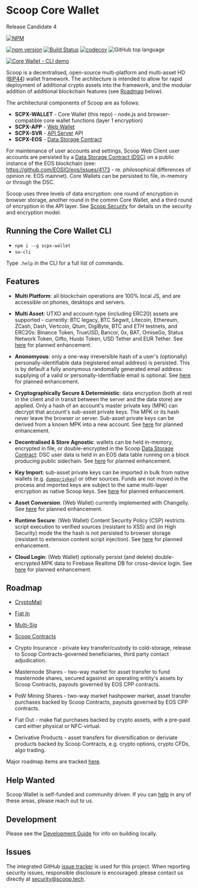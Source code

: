 # Scoop Core Wallet 
Release Candidate 4

[![NPM](https://nodei.co/npm/scpx-wallet.png)](https://nodei.co/npm/scpx-wallet/)

[![npm version](https://badge.fury.io/js/scpx-wallet.svg)](https://badge.fury.io/js/scpx-wallet)
[![Build Status](https://travis-ci.com/Scoop-Tech/scpx-wallet.svg?branch=master)](https://travis-ci.com/Scoop-Tech/scpx-wallet)
[![codecov](https://codecov.io/gh/Scoop-Tech/scpx-wallet/branch/master/graph/badge.svg)](https://codecov.io/gh/Scoop-Tech/scpx-wallet)
![GitHub top language](https://img.shields.io/github/languages/top/Scoop-Tech/scpx-wallet.svg)

[![Core Wallet - CLI demo](http://img.youtube.com/vi/KvB2Bzebs-M/0.jpg)](http://www.youtube.com/watch?v=KvB2Bzebs-M "Core Wallet - CLI demo")

Scoop is a decentralised, open-source multi-platform and multi-asset HD ([BIP44](https://github.com/bitcoin/bips/blob/master/bip-0044.mediawiki)) wallet framework. The architecture is intended to allow for rapid deployment of additional crypto assets into the framework, and the modular addition of additional blockchain features (see [Roadmap](#Roadmap) below).

The architectural components of Scoop are as follows:

  * **SCPX-WALLET** - Core Wallet (this repo) - node.js and browser-compatible core wallet functions (layer 1 encryption)
  * **SCPX-APP** - [Web Wallet](https://scoop.tech)
  * **SCPX-SVR** - [API Server](https://github.com/Scoop-Tech/scpx-svr) API
  * **SCPX-EOS** - [Data Storage Contract](https://github.com/Scoop-Tech/scpx-eos)
  
For maintenance of user accounts and settings, Scoop Web Client user accounts are persisted by a [Data Storage Contract (DSC)](https://github.com/Scoop-Tech/scpx-eos) on a public instance of the EOS blockchain (see: https://github.com/EOSIO/eos/issues/4173 - re. philosophical differences of opinion re. EOS mainnet). Core Wallets can be persisted to file, in-memory or through the DSC.

Scoop uses three levels of data encryption: one round of encryption in browser storage, another round in the commn Core Wallet, and a third round of encryption in the API layer. See [Scoop Security](https://github.com/Scoop-Tech/scpx-svr/blob/master/SECINFO.md) for details on the security and encryption model.

## Running the Core Wallet CLI

  * ```npm i --g scpx-wallet```
  * ```sw-cli```

Type ```.help``` in the CLI for a full list of commands.

## Features

  * **Multi Platform**: all blockchain operations are 100% local JS, and are accessible on phones, desktops and servers.

  * **Multi Asset**: UTXO and account-type (including ERC20) assets are supported - currently: BTC legacy, BTC Segwit, Litecoin, Ethereum, ZCash, Dash, Vertcoin, Qtum, DigiByte, BTC and ETH testnets, and ERC20s: Binance Token, TrueUSD, Bancor, 0x, BAT, OmiseGo, Status Network Token, Gifto, Huobi Token, USD Tether and EUR Tether. See [here](https://github.com/Scoop-Tech/scpx-wallet/issues/10) for planned enhancement.

  * **Anonomyous**: only a one-way irreversible hash of a user's (optionally) personally-identifiable data (registered email address) is persisted. This is by default a fully anonymous randomally generated email address: supplying of a valid or personally-identifiable email is optional. See [here](https://github.com/Scoop-Tech/scpx-wallet/issues/11) for planned enhancement.
    
  * **Cryptographically Secure & Deterministic**: data encryption (both at rest in the client and in transit between the server and the data store) are applied. Only a hash of an account's master private key (MPK) can decrypt that account's sub-asset private keys. The MPK or its hash never leave the browser or server. Sub-asset private keys can be derived from a known MPK into a new account. See [here](https://github.com/Scoop-Tech/scpx-wallet/issues/2) for planned enhancement.

  * **Decentralised & Store Agnostic**: wallets can be held in-memory, encrypted in file, or double-encrypted in the Scoop [Data Storage Contract](https://github.com/Scoop-Tech/scpx-eos): DSC user data is held in an EOS data table running on a block producing public sidechain. See [here](https://github.com/Scoop-Tech/scpx-wallet/issues/1) for planned enhancement.

  * **Key Import**: sub-asset private keys can be imported in bulk from native wallets (e.g. [`dumpprivkey`](https://bitcoincore.org/en/doc/0.16.0/rpc/wallet/dumpprivkey/)) or other sources. Funds are not moved in the process and imported keys are subject to the same multi-layer encryption as native Scoop keys. See [here](https://github.com/Scoop-Tech/scpx-wallet/issues/6) for planned enhancement.

  * **Asset Conversion**: (Web Wallet) currently implemented with Changelly. See [here](https://github.com/Scoop-Tech/scpx-wallet/issues/8) for planned enhancement.

  * **Runtime Secure**: (Web Wallet) Content Security Policy (CSP) restricts script execution to verified sources (resistant to XSS) and (in High Security) mode the the hash is not persisted to browser storage (resistant to extension content script injection). See [here](https://github.com/Scoop-Tech/scpx-wallet/issues/5) for planned enhancement.

  * **Cloud Login**: (Web Wallet) optionally persist (and delete) double-encrypted MPK data to Firebase Realtime DB for cross-device login. See [here](https://github.com/Scoop-Tech/scpx-wallet/issues/9) for planned enhancement.

## Roadmap

  * [CryptoMail](https://github.com/Scoop-Tech/scpx-wallet/issues/19)

  * [Fiat In](https://github.com/Scoop-Tech/scpx-wallet/issues/15)

  * [Multi-Sig](https://github.com/Scoop-Tech/scpx-wallet/issues/12)

  * [Scoop Contracts](https://github.com/Scoop-Tech/scpx-wallet/issues/14)

  * Crypto Insurance - private key transfer/custody to cold-storage, release to Scoop Contracts-governed beneficiaries, third party contact adjudication.
  
  * Masternode Shares - two-way market for asset transfer to fund masternode shares, secured agasinst an operating entity's assets by Scoop Contracts, payouts governed by EOS CPP contracts.

  * PoW Mining Shares - two-way market hashpower market, asset transfer purchases backed by Scoop Contracts, payouts governed by EOS CPP contracts.
  
  * Fiat Out - make fiat purchases backed by crypto assets, with a pre-paid card either physical or NFC-virtual.

  * Derivative Products - asset transfers for diversification or deriviate products backed by Scoop Contracts, e.g. crypto options, crypto CFDs, algo trading.

Major roadmap items are tracked [here](https://github.com/Scoop-Tech/scpx-wallet/labels/major%20feature).

## Help Wanted

Scoop Wallet is self-funded and community driven. If you can [help](https://github.com/Scoop-Tech/scpx-wallet/labels/help%20wanted) in any of these areas, please reach out to us.

## Development

Please see the [Development Guide](./DEVELOPMENT.md) for info on building locally.

## Issues

The integrated GitHub [issue tracker](https://github.com/Scoop-Tech/scpx-wallet/issues) is used for this project. When reporting security issues, responsible disclosure is encouraged: please contact us directly at security@scoop.tech.



